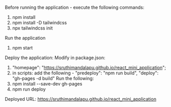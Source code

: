 Before running the application - execute the following commands:
1. npm install
2. npm install -D tailwindcss
3. npx tailwindcss init

Run the application
1. npm start

Deploy the application:
Modify in package.json: 
1. "homepage": "https://sruthimandalapu.github.io/react_mini_application"; 
2. in scripts: add the following - "predeploy": "npm run build", "deploy": "gh-pages -d build"
Run the following:
1. npm install --save-dev gh-pages
2. npm run deploy

Deployed URL: https://sruthimandalapu.github.io/react_mini_application

